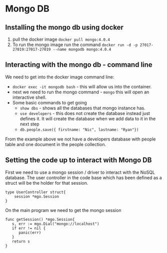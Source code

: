 # Mongo DB 

## Installing the mongo db using docker 

1. pull the docker image `docker pull mongo:4.0.4`
2. To run the mongo image run the command  `docker run -d -p 27017-27019:27017-27019 --name mongodb
   mongo:4.0.4` 

## Interacting with the mongo db - command line 

We need to get into the docker image command line: 
* `docker exec -it mongodb bash` - this will allow us into the container. 
* next we need to run the mongo command - `mongo` this will open an interactive shell. 
* Some basic commands to get going 
	* `show dbs` - shows all the databases that mongo instance has. 
	* `use developers` - this does not create the database instead just defines it. It will
	  create the database when we add data to it in the next step 
	* `db.people.save({ firstname: "Nic", lastname: "Ryan"})`

From the example above we not have a developers database with people table and one document in the
people collection. 

## Setting the code up to interact with Mongo DB 

First we need to use a mongo session / driver to interact with the NoSQL database. The user
controller in the code base which has been defined as a struct will be the holder for that session. 

```
type UserController struct{
    session *mgo.Session
}
```

On the main program we need to get the mongo session 

```
func getSession() *mgo.Session{
   s, err := mgo.Dial("mongo://localhost") 
   if err != nil {
      panic(err) 
   }
   return s
}

```


 
